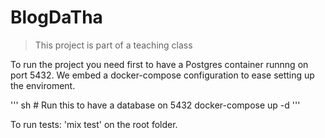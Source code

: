 # BlogDaTha

> This project is part of a teaching class

To run the project you need first to have a Postgres container runnng on port 5432. We embed a docker-compose configuration to ease setting up the enviroment.

''' sh
    # Run this to have a database on 5432
    docker-compose up -d
'''

To run tests: 'mix test' on the root folder.